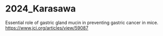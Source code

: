 # 2024_Karasawa
Essential role of gastric gland mucin in preventing gastric cancer in mice. https://www.jci.org/articles/view/59087
